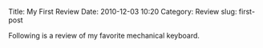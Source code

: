 Title: My First Review
Date: 2010-12-03 10:20
Category: Review
slug: first-post

Following is a review of my favorite mechanical keyboard.